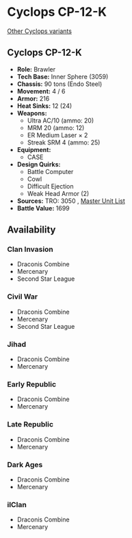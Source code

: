 # Cyclops CP-12-K 

[Other Cyclops variants](../cyclops.md) 

## Cyclops CP-12-K 

- **Role:** Brawler 
- **Tech Base:** Inner Sphere (3059) 
- **Chassis:** 90 tons (Endo Steel) 
- **Movement:** 4 / 6 
- **Armor:** 216 
- **Heat Sinks:** 12 (24) 
- **Weapons:** 
  - Ultra AC/10 (ammo: 20) 
  - MRM 20 (ammo: 12) 
  - ER Medium Laser × 2 
  - Streak SRM 4 (ammo: 25) 
- **Equipment:** 
  - CASE 
- **Design Quirks:** 
  - Battle Computer 
  - Cowl 
  - Difficult Ejection 
  - Weak Head Armor (2) 
- **Sources:** TRO: 3050 , [Master Unit List](http://masterunitlist.info/Unit/Details/780) 
- **Battle Value:** 1699 

## Availability 

### Clan Invasion 

- Draconis Combine 
- Mercenary 
- Second Star League 

### Civil War 

- Draconis Combine 
- Mercenary 
- Second Star League 

### Jihad 

- Draconis Combine 
- Mercenary 

### Early Republic 

- Draconis Combine 
- Mercenary 

### Late Republic 

- Draconis Combine 
- Mercenary 

### Dark Ages 

- Draconis Combine 
- Mercenary 

### ilClan 

- Draconis Combine 
- Mercenary 

